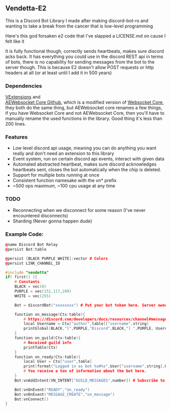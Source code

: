 ## Vendetta-E2

This is a Discord Bot Library I made after making discord-bot-rs and wanting to take a break from the cancer that is low-level programming

Here's this god forsaken e2 code that I've slapped a LICENSE.md on cause I felt like it

It is fully functional though, correctly sends heartbeats, makes sure discord acks back. It has everything you could use in the discord REST api in terms of bots, there is no capability for sending messages from the bot to the server though. This is because E2 doesn't allow POST requests or http headers at all (or at least until I add it in 500 years)

### Dependencies
[VExtensions](https://github.com/Vurv78/VExtensions) and  
[AEWebsocket Core Github](https://github.com/Andrew-Eathan/aewebsocketcore), which is a modified version of [Websocket Core](https://steamcommunity.com/sharedfiles/filedetails/?id=1773811033), they both do the same thing, but AEWebsocket core renames a few things, if you have Websocket Core and not AEWebsocket Core, then you'll have to manually rename the used functions in the library. Good thing it's less than 200 lines.

### Features
* Low level discord api usage, meaning you can do anything you want really and don't need an extension to this library
* Event system, run on certain discord api events, interact with given data
* Automated abstracted heartbeat, makes sure discord acknowledges heartbeats sent, closes the bot automatically when the chip is deleted.
* Support for multiple bots running at once
* Consistent function namesake with the vn* prefix
* ~500 ops maximum, ~100 cpu usage at any time

### TODO
* Reconnecting when we disconnect for some reason (I've never encountered disconnects)
* Sharding (Never gonna happen dude)

### Example Code:

```c++
@name Discord Bot Relay
@persist Bot:table

@persist [BLACK PURPLE WHITE]:vector # Colors
@persist LINK_CHANNEL_ID

#include "vendetta"
if( first() ){
    # Constants
    BLACK = vec(0)
    PURPLE = vec(151,117,209)
    WHITE = vec(255)

    Bot = discordBot("xxxxxxxx") # Put your bot token here. Server owners can see it so..

    function on_message(Ctx:table){
        # https://discord.com/developers/docs/resources/channel#message-object
        local Username = Ctx["author",table]["username",string]
        printGlobal(BLACK,"[",PURPLE,"Discord",BLACK,"] ",PURPLE, Username, WHITE,": ", Ctx["content",string])
    }
    function on_guild(Ctx:table){
        # Received guild info
        printTable(Ctx)
    }
    function on_ready(Ctx:table){
        local User = Ctx["user",table]
        print(format("Logged in as bot %s#%s",User["username",string],User["discriminator",string]))
        # You receive a ton of information about the bot here.
    }
    Bot:vnAddIntent(VN_INTENT["GUILD_MESSAGES",number]) # Subscribe to getting message events (MESSAGE_CREATE, etc)

    Bot:vnOnEvent("READY","on_ready")
    Bot:vnOnEvent("MESSAGE_CREATE","on_message")
    Bot:vnConnect()
}
```
